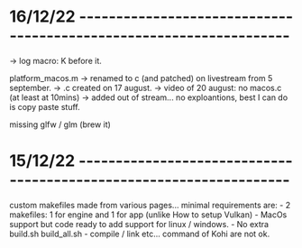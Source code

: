 
# 16/12/22 -------------------------------------------------------------------

-> log macro: K before it.

platform_macos.m
-> renamed to c (and patched) on livestream from 5 september. 
-> .c created on 17 august.
    -> video of 20 august: no macos.c (at least at 10mins)
    -> added out of stream... no exploantions, best I can do is copy paste stuff.

missing glfw / glm (brew it)

# 15/12/22 -------------------------------------------------------------------

custom makefiles made from various pages... 
minimal requirements are: 
    - 2 makefiles: 1 for engine and 1 for app (unlike How to setup Vulkan)
    - MacOs support but code ready to add support for linux / windows.
    - No extra build.sh build_all.sh
    - compile / link etc... command of Kohi are not ok.

